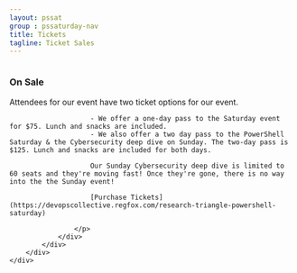 ```yaml
---
layout: pssat
group : pssaturday-nav
title: Tickets
tagline: Ticket Sales
---
```

<div class="header-style-3">
    <div class="container">
        <div class="row">
            <div class="col-xs-12 col-sm-6">
                <figure>
                    <img src="{{ BASE_PATH }}/assets/images/RTP_Saturday.png" alt="">
                </figure>
            </div>
            <div class="col-xs-12 col-sm-6">
                <div class="hero-content-v2" style="margin-top: 0;">
                    <h3><strong>On Sale</strong></h3>
                    <p>
                        Attendees for our event have two ticket options for our event.

                        - We offer a one-day pass to the Saturday event for $75. Lunch and snacks are included.
                        - We also offer a two day pass to the PowerShell Saturday & the Cybersecurity deep dive on Sunday. The two-day pass is $125. Lunch and snacks are included for both days. 

                        Our Sunday Cybersecurity deep dive is limited to 60 seats and they're moving fast! Once they're gone, there is no way into the the Sunday event!
                        
                        [Purchase Tickets](https://devopscollective.regfox.com/research-triangle-powershell-saturday)

                    </p>
                </div>
            </div>
        </div>
    </div>
</div>
